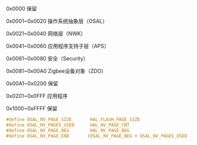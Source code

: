 
0x0000 保留

0x0001~0x0020 操作系统抽象层（OSAL）

0x0021~0x0040 网络层（NWK）

0x0041~0x0060 应用程序支持子层（APS）

0x0061~0x0080 安全（Security）

0x0081~0x00A0 Zigbee设备对象（ZDO）

0x00A1~0x0200 保留

0x0201~0x0FFF 应用程序

0x1000~0xFFFF 保留

``` c
#define OSAL_NV_PAGE_SIZE       HAL_FLASH_PAGE_SIZE
#define OSAL_NV_PAGES_USED      HAL_NV_PAGE_CNT
#define OSAL_NV_PAGE_BEG        HAL_NV_PAGE_BEG
#define OSAL_NV_PAGE_END       (OSAL_NV_PAGE_BEG + OSAL_NV_PAGES_USED - 1)
```
<!--stackedit_data:
eyJoaXN0b3J5IjpbLTkwNDY5NzkxNSwtMTI3ODk3NzU5OF19
-->